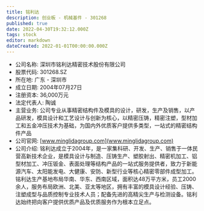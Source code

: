 ```yaml
---
title: 铭利达
description: 创业板 - 机械基件 - 301268
published: true
date: 2022-04-30T19:32:12.000Z
tags: stock
editor: markdown
dateCreated: 2022-01-01T00:00:00.000Z
---
```


- 公司名称: 深圳市铭利达精密技术股份有限公司
- 股票代码: 301268.SZ
- 所在地: 广东 - 深圳市
- 成立日期: 2004年07月27日
- 注册资本: 36,000万元
- 法定代表人: 陶诚
- 主营业务: 公司专业从事精密结构件及模具的设计，研发，生产及销售，以产品研发，模具设计和工艺设计与创新为核心，以精密压铸，精密注塑，型材加工和五金冲压技术为基础，为国内外优质客户提供多类型，一站式的精密结构件产品
- 公司官网: [www.minglidagroup.com](www.minglidagroup.com)
- 公司介绍: 铭利达成立于2004年，是一家集科研、开发、生产、销售于一体民营高新技术企业，是模具设计与制造、压铸生产、塑胶射出、精密机加工、铝型材加工、冲压钣金、表面处理等结构产品的一站式服务提供者，致力于新能源汽车、太阳能发电、大健康、安防、新型行业等核心精密零部件成型加工。铭利达生产基地布局华南、华东、西南区域，面积达48万平方米，员工2000余人，服务布局欧洲、北美、亚太等地区，拥有丰富的模具设计经验、压铸、注塑成型与品质控制专业技术人员；配备先进的高精尖生产与检测设备。铭利达始终把向客户提供优质产品及优质服务作为根本立足点。


